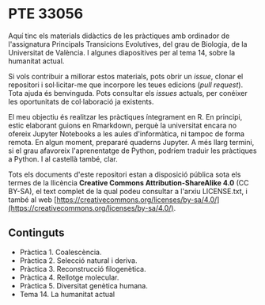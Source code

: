 # PTE 33056

Aquí tinc els materials didàctics de les pràctiques amb ordinador de l'assignatura
Principals Transicions Evolutives, del grau de Biologia, de la Universitat de València.
I algunes diapositives per al tema 14, sobre la humanitat actual.

Si vols contribuir a millorar estos materials, pots obrir un *issue*, clonar el repositori
i sol·licitar-me que incorpore les teues edicions (*pull request*). Tota ajuda és benvinguda.
Pots consultar els *issues* actuals, per conéixer les oportunitats de col·laboració ja
existents.

El meu objectiu és realitzar les pràctiques íntegrament en R. En principi, estic elaborant
guions en Rmarkdown, perquè la universitat encara no ofereix Jupyter Notebooks a les aules
d'informàtica, ni tampoc de forma remota. En algun moment, prepararé quaderns Jupyter.
A més llarg termini, si el grau afavoreix l'aprenentatge de Python, podríem traduir les
pràctiques a Python. I al castellà també, clar.

Tots els documents d'este repositori estan a disposició pública sota els termes de
la llicència **Creative Commons Attribution-ShareAlike 4.0** (CC BY-SA), el text complet
de la qual podeu consultar a l'arxiu LICENSE.txt, i també al web
[https://creativecommons.org/licenses/by-sa/4.0/](https://creativecommons.org/licenses/by-sa/4.0/).

## Continguts

- Pràctica 1. Coalescència.
- Pràctica 2. Selecció natural i deriva.
- Pràctica 3. Reconstrucció filogenètica.
- Pràctica 4. Rellotge molecular.
- Pràctica 5. Diversitat genètica humana.
- Tema 14. La humanitat actual





